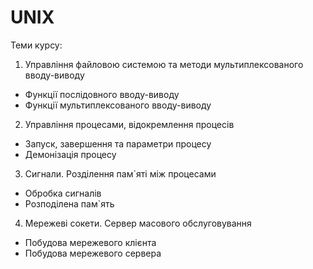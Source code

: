 # UNIX

Теми курсу:
1. Управління файловою системою та методи мультиплексованого вводу-виводу
  - Функції послідовного вводу-виводу
  - Функції мультиплексованого вводу-виводу
2. Управління процесами, відокремлення процесів
  - Запуск, завершення та параметри процесу
  - Демонізація процесу
3. Сигнали. Розділення пам`яті між процесами
 - Обробка сигналів
 - Розподілена пам`ять
4. Мережеві сокети. Cервер масового обслуговування
 - Побудова мережевого клієнта
 - Побудова мережевого сервера
